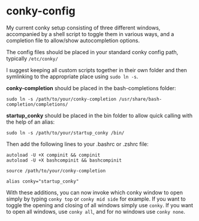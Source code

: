 # conky-config
My current conky setup consisting of three different windows, accompanied by a shell script to toggle them in various ways, and a completion file to allow/show autocompletion options.


The config files should be placed in your standard conky config path, typically `/etc/conky/`

I suggest keeping all custom scripts together in their own folder and then symlinking to the appropriate place using `sudo ln -s`.



**conky-completion** should be placed in the bash-completions folder:

`sudo ln -s /path/to/your/conky-completion /usr/share/bash-completion/completions/`

**startup_conky** should be placed in the bin folder to allow quick calling with the help of an alias:

`sudo ln -s /path/to/your/startup_conky /bin/`



Then add the following lines to your .bashrc or .zshrc file:

```
autoload -U +X compinit && compinit
autoload -U +X bashcompinit && bashcompinit

source /path/to/your/conky-completion

alias conky="startup_conky"
```
With these additions, you can now invoke which conky window to open simply by typing `conky top` or `conky mid side` for example. 
If you want to toggle the opening and closing of all windows simply use `conky`. 
If you want to open all windows, use `conky all`, and for no windows use `conky none`.
